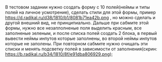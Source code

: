 В тестовом задании нужно создать форму с 10 полей(неймы и типы полей на личное усмотрение), сделать стили для этой формы, пример https://d.radikal.ru/d38/1810/b1/8081b71ea42b.png , но можно сделать и другой внешний вид, не принципиально. Дальше при сабмите этой формы, нужно все незаплолненые поля выделить красным, все заполненые зеленым, и после списка полей создать 2 блока, в первый вывести неймы инпутов которые заполнены, во второй неймы инпутов которые не заполены. При повторном сабмите нужно очищать эти списки и менять подсветку полей в зависимости от заполнения(скрин: https://b.radikal.ru/b34/1810/8f/e91dba806929.png);

